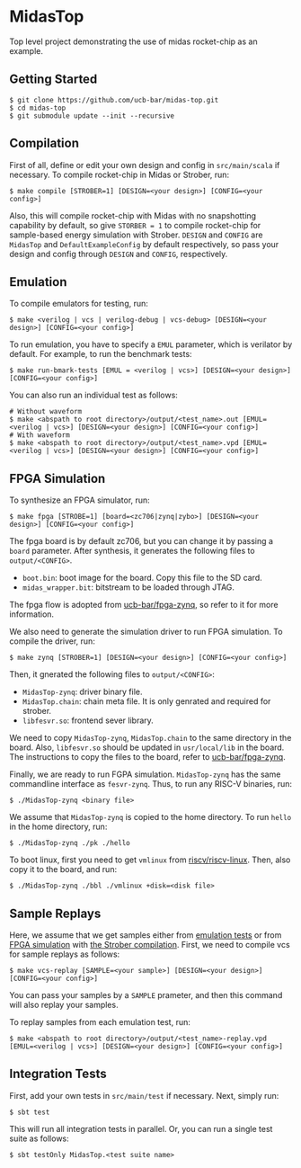 # MidasTop
Top level project demonstrating the use of midas rocket-chip as an example.

## <a name = "started"></a> Getting Started

    $ git clone https://github.com/ucb-bar/midas-top.git
    $ cd midas-top
    $ git submodule update --init --recursive

## <a name = "compilation"></a> Compilation
First of all, define or edit your own design and config in `src/main/scala` if necessary.
To compile rocket-chip in Midas or Strober, run:

    $ make compile [STROBER=1] [DESIGN=<your design>] [CONFIG=<your config>]
    
Also, this will compile rocket-chip with Midas with no snapshotting capability by default,
so give `STORBER = 1` to compile rocket-chip for sample-based energy simulation with Strober.
`DESIGN` and `CONFIG` are `MidasTop` and `DefaultExampleConfig` by default respectively,
so pass your design and config through `DESIGN` and `CONFIG`, respectively.

## <a name = "emulation"></a> Emulation
To compile emulators for testing, run:

    $ make <verilog | vcs | verilog-debug | vcs-debug> [DESIGN=<your design>] [CONFIG=<your config>]
    
To run emulation, you have to specify a `EMUL` parameter, which is verilator by default.
For example, to run the benchmark tests:
    
    $ make run-bmark-tests [EMUL = <verilog | vcs>] [DESIGN=<your design>] [CONFIG=<your config>]
    
You can also run an individual test as follows:

    # Without waveform
    $ make <abspath to root directory>/output/<test_name>.out [EMUL=<verilog | vcs>] [DESIGN=<your design>] [CONFIG=<your config>]
    # With waveform
    $ make <abspath to root directory>/output/<test_name>.vpd [EMUL=<verilog | vcs>] [DESIGN=<your design>] [CONFIG=<your config>]
 
## <a name = "fpga"></a> FPGA Simulation
To synthesize an FPGA simulator, run:

    $ make fpga [STROBE=1] [board=<zc706|zynq|zybo>] [DESIGN=<your design>] [CONFIG=<your config>]

The fpga board is by default zc706, but you can change it by passing a `board` parameter. 
After synthesis, it generates the following files to `output/<CONFIG>`.
* `boot.bin`: boot image for the board. Copy this file to the SD card.
* `midas_wrapper.bit`: bitstream to be loaded through JTAG.

The fpga flow is adopted from [ucb-bar/fpga-zynq](https://github.com/ucb-bar/fpga-zynq.git), so refer to it for more information.

We also need to generate the simulation driver to run FPGA simulation. To compile the driver, run:

    $ make zynq [STROBER=1] [DESIGN=<your design>] [CONFIG=<your config>]

Then, it gnerated the following files to `output/<CONFIG>`:
* `MidasTop-zynq`: driver binary file.
* `MidasTop.chain`: chain meta file. It is only genrated and required for strober.
* `libfesvr.so`: frontend sever library.

We need to copy `MidasTop-zynq`, `MidasTop.chain` to the same directory in the board. Also, `libfesvr.so` should be updated in `usr/local/lib` in the board.
The instructions to copy the files to the board, refer to [ucb-bar/fpga-zynq](https://github.com/ucb-bar/fpga-zynq.git).

Finally, we are ready to run FGPA simulation. `MidasTop-zynq` has the same commandline interface as `fesvr-zynq`. Thus, to run any RISC-V binaries, run:

    $ ./MidasTop-zynq <binary file>

We assume that `MidasTop-zynq` is copied to the home directory. To run `hello` in the home directory, run:

    $ ./MidasTop-zynq ./pk ./hello
    
To boot linux, first you need to get `vmlinux` from [riscv/riscv-linux](https://github.com/riscv/riscv-linux). Then, also copy it to the board, and run:

    $ ./MidasTop-zynq ./bbl ./vmlinux +disk=<disk file>

## <a name = "replay"></a> Sample Replays
Here, we assume that we get samples either from [emulation tests](emulation) or from [FPGA simulation](fpga)
with [the Strober compilation](compilation). First, we need to compile vcs for sample replays as follows:

    $ make vcs-replay [SAMPLE=<your sample>] [DESIGN=<your design>] [CONFIG=<your config>]
    
You can pass your samples by a `SAMPLE` prameter, and then this command will also replay your samples.

To replay samples from each emulation test, run:

    $ make <abspath to root directory>/output/<test_name>-replay.vpd [EMUL=<verilog | vcs>] [DESIGN=<your design>] [CONFIG=<your config>]
    
## <a name = "integration"></a> Integration Tests
First, add your own tests in `src/main/test` if necessary. Next, simply run:

    $ sbt test
    
This will run all integration tests in parallel. Or, you can run a single test suite as follows:

    $ sbt testOnly MidasTop.<test suite name>
